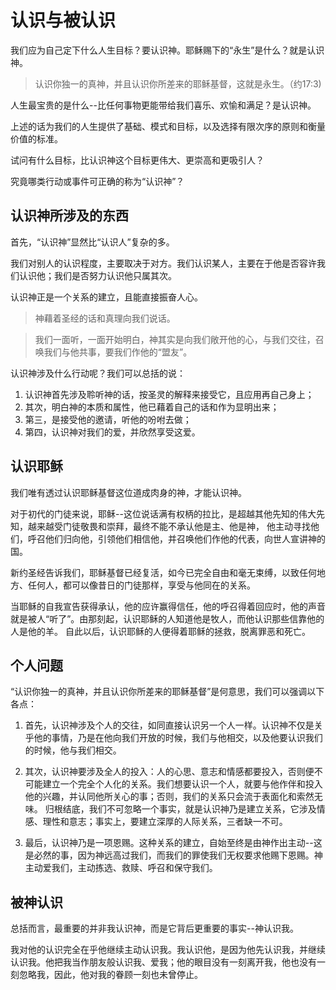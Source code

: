<link rel="stylesheet" type="text/css" href="../../auto-number.css">

# 认识与被认识

我们应为自己定下什么人生目标？要认识神。耶稣赐下的“永生”是什么？就是认识神。

> 认识你独一的真神，并且认识你所差来的耶稣基督，这就是永生。（约17:3)

人生最宝贵的是什么--比任何事物更能带给我们喜乐、欢愉和满足？是认识神。

上述的话为我们的人生提供了基础、模式和目标，以及选择有限次序的原则和衡量价值的标准。

试问有什么目标，比认识神这个目标更伟大、更崇高和更吸引人？

究竟哪类行动或事件可正确的称为“认识神”？

## 认识神所涉及的东西

首先，“认识神”显然比“认识人”复杂的多。

我们对别人的认识程度，主要取决于对方。我们认识某人，主要在于他是否容许我们认识他；我们是否努力认识他只属其次。

认识神正是一个关系的建立，且能直接振奋人心。

> 神藉着圣经的话和真理向我们说话。

> 我们一面听，一面开始明白，神其实是向我们敞开他的心，与我们交往，召唤我们与他共事，要我们作他的“盟友”。

认识神涉及什么行动呢？我们可以总括的说：

1. 认识神首先涉及聆听神的话，按圣灵的解释来接受它，且应用再自己身上；
2. 其次，明白神的本质和属性，他已藉着自己的话和作为显明出来；
3. 第三，是接受他的邀请，听他的吩咐去做；
4. 第四，认识神对我们的爱，并欣然享受这爱。

## 认识耶稣

我们唯有透过认识耶稣基督这位道成肉身的神，才能认识神。

对于初代的门徒来说，耶稣--这位说话满有权柄的拉比，是超越其他先知的伟大先知，越来越受门徒敬畏和崇拜，最终不能不承认他是主、他是神，
他主动寻找他们，呼召他们归向他，引领他们相信他，并召唤他们作他的代表，向世人宣讲神的国。

新约圣经告诉我们，耶稣基督已经复活，如今已完全自由和毫无束缚，以致任何地方、任何人，都可以像昔日的门徒那样，享受与他同在的关系。

当耶稣的自我宣告获得承认，他的应许赢得信任，他的呼召得着回应时，他的声音就是被人“听了”。由那刻起，认识耶稣的人知道他是牧人，而他认识那些信靠他的人是他的羊。
自此以后，认识耶稣的人便得着耶稣的拯救，脱离罪恶和死亡。

## 个人问题

“认识你独一的真神，并且认识你所差来的耶稣基督”是何意思，我们可以强调以下各点：

1. 首先，认识神涉及个人的交往，如同直接认识另一个人一样。认识神不仅是关乎他的事情，乃是在他向我们开放的时候，我们与他相交，以及他要认识我们的时候，他与我们相交。

2. 其次，认识神要涉及全人的投入：人的心思、意志和情感都要投入，否则便不可能建立一个完全个人化的关系。我们想要认识一个人，就要与他作伴和投入他的兴趣，并认同他所关心的事；否则，我们的关系只会流于表面化和索然无味。
归根结底，我们不可忽略一个事实，就是认识神乃是建立关系，它涉及情感、理性和意志；事实上，要建立深厚的人际关系，三者缺一不可。

3. 最后，认识神乃是一项恩赐。这种关系的建立，自始至终是由神作出主动--这是必然的事，因为神远高过我们，而我们的罪使我们无权要求他赐下恩赐。神主动爱我们，主动拣选、救赎、呼召和保守我们。

## 被神认识

总括而言，最重要的并非我认识神，而是它背后更重要的事实--神认识我。

我对他的认识完全在乎他继续主动认识我。我认识他，是因为他先认识我，并继续认识我。他把我当作朋友般认识我、爱我；他的眼目没有一刻离开我，他也没有一刻忽略我，因此，他对我的眷顾一刻也未曾停止。

